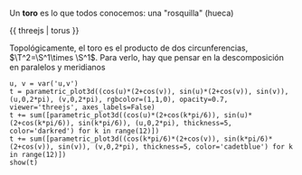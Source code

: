 Un **toro** es lo que todos conocemos: una "rosquilla" (hueca)

{{ threejs | torus }}

Topológicamente, el toro es el producto de dos circunferencias, $\T^2=\S^1\times \S^1$. Para verlo, hay que pensar en la descomposición en paralelos y meridianos

```sage
u, v = var('u,v')
t = parametric_plot3d((cos(u)*(2+cos(v)), sin(u)*(2+cos(v)), sin(v)), (u,0,2*pi), (v,0,2*pi), rgbcolor=(1,1,0), opacity=0.7, viewer='threejs', axes_labels=False)
t += sum([parametric_plot3d((cos(u)*(2+cos(k*pi/6)), sin(u)*(2+cos(k*pi/6)), sin(k*pi/6)), (u,0,2*pi), thickness=5, color='darkred') for k in range(12)])
t += sum([parametric_plot3d((cos(k*pi/6)*(2+cos(v)), sin(k*pi/6)*(2+cos(v)), sin(v)), (v,0,2*pi), thickness=5, color='cadetblue') for k in range(12)])
show(t)
```